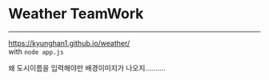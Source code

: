 # Weather TeamWork
---
https://kyunghan1.github.io/weather/  
with `node app.js`  

왜 도시이름을 입력해야만 배경이미지가 나오지..........
